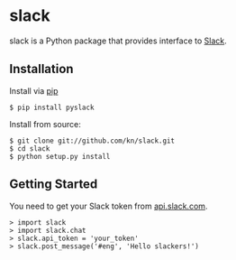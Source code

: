 # slack

slack is a Python package that provides interface to [Slack](https://slack.com/).

## Installation

Install via [pip](https://pip.pypa.io/en/latest/)
```
$ pip install pyslack
```

Install from source:
```
$ git clone git://github.com/kn/slack.git
$ cd slack
$ python setup.py install
```

## Getting Started

You need to get your Slack token from [api.slack.com](https://api.slack.com/).

```
> import slack
> import slack.chat
> slack.api_token = 'your_token'
> slack.post_message('#eng', 'Hello slackers!')
```
